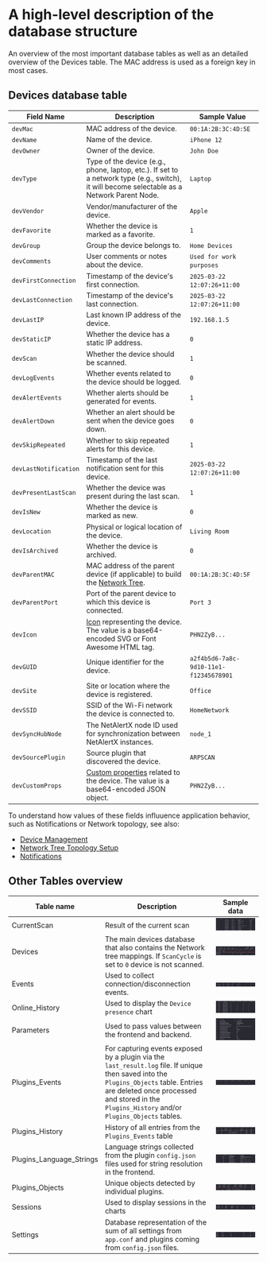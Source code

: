   
# A high-level description of the database structure

 An overview of the most important database tables as well as an detailed overview of the Devices table. The MAC address is used as a foreign key in most cases. 

## Devices database table

| Field Name              | Description | Sample Value |
|-------------------------|-------------|--------------|
| `devMac`               | MAC address of the device. | `00:1A:2B:3C:4D:5E` |
| `devName`              | Name of the device. | `iPhone 12` |
| `devOwner`             | Owner of the device. | `John Doe` |
| `devType`              | Type of the device (e.g., phone, laptop, etc.). If set to a network type (e.g., switch), it will become selectable as a Network Parent Node. | `Laptop` |
| `devVendor`            | Vendor/manufacturer of the device. | `Apple` |
| `devFavorite`          | Whether the device is marked as a favorite. | `1` |
| `devGroup`             | Group the device belongs to. | `Home Devices` |
| `devComments`          | User comments or notes about the device. | `Used for work purposes` |
| `devFirstConnection`   | Timestamp of the device's first connection. | `2025-03-22 12:07:26+11:00` |
| `devLastConnection`    | Timestamp of the device's last connection. | `2025-03-22 12:07:26+11:00` |
| `devLastIP`            | Last known IP address of the device. | `192.168.1.5` |
| `devStaticIP`          | Whether the device has a static IP address. | `0` |
| `devScan`              | Whether the device should be scanned. | `1` |
| `devLogEvents`         | Whether events related to the device should be logged. | `0` |
| `devAlertEvents`       | Whether alerts should be generated for events. | `1` |
| `devAlertDown`         | Whether an alert should be sent when the device goes down. | `0` |
| `devSkipRepeated`      | Whether to skip repeated alerts for this device. | `1` |
| `devLastNotification`  | Timestamp of the last notification sent for this device. | `2025-03-22 12:07:26+11:00` |
| `devPresentLastScan`   | Whether the device was present during the last scan. | `1` |
| `devIsNew`             | Whether the device is marked as new. | `0` |
| `devLocation`          | Physical or logical location of the device. | `Living Room` |
| `devIsArchived`        | Whether the device is archived. | `0` |
| `devParentMAC`         | MAC address of the parent device (if applicable) to build the [Network Tree](./NETWORK_TREE.md). | `00:1A:2B:3C:4D:5F` |
| `devParentPort`        | Port of the parent device to which this device is connected. | `Port 3` |
| `devIcon`              | [Icon](./ICONS.md) representing the device. The value is a base64-encoded SVG or Font Awesome HTML tag. | `PHN2ZyB...` |
| `devGUID`              | Unique identifier for the device. | `a2f4b5d6-7a8c-9d10-11e1-f12345678901` |
| `devSite`              | Site or location where the device is registered. | `Office` |
| `devSSID`              | SSID of the Wi-Fi network the device is connected to. | `HomeNetwork` |
| `devSyncHubNode`       | The NetAlertX node ID used for synchronization between NetAlertX instances. | `node_1` |
| `devSourcePlugin`      | Source plugin that discovered the device. | `ARPSCAN` |
| `devCustomProps`       | [Custom properties](./CUSTOM_PROPERTIES.md) related to the device. The value is a base64-encoded JSON object. | `PHN2ZyB...` |


To understand how values of these fields influuence application behavior, such as Notifications or Network topology, see also: 

- [Device Management](./DEVICE_MANAGEMENT.md)
- [Network Tree Topology Setup](./NETWORK_TREE.md)
- [Notifications](./NOTIFICATIONS.md)


## Other Tables overview
  
  | Table name | Description  | Sample data |
  |----------------------|----------------------| ----------------------| 
  | CurrentScan | Result of the current scan | ![Screen1][screen1]  |  
  | Devices     | The main devices database that also contains the Network tree mappings. If `ScanCycle` is set to `0` device is not scanned. | ![Screen2][screen2]  |   
  | Events | Used to collect connection/disconnection events. | ![Screen4][screen4]  |   
  | Online_History   | Used to display the `Device presence` chart  | ![Screen6][screen6]  | 
  | Parameters       | Used to pass values between the frontend and backend. | ![Screen7][screen7]  | 
  | Plugins_Events   | For capturing events exposed by a plugin via the `last_result.log` file. If unique then saved into the `Plugins_Objects` table. Entries are deleted once processed and stored in the `Plugins_History` and/or `Plugins_Objects` tables.  | ![Screen10][screen10]  | 
  | Plugins_History  | History of all entries from the `Plugins_Events` table | ![Screen11][screen11]  | 
  | Plugins_Language_Strings  | Language strings collected from the plugin `config.json` files used for string resolution in the frontend. | ![Screen12][screen12]  | 
  | Plugins_Objects  | Unique objects detected by individual plugins. | ![Screen13][screen13]  | 
  | Sessions  | Used to display sessions in the charts | ![Screen15][screen15]  | 
  | Settings  | Database representation of the sum of all settings from `app.conf` and plugins coming from `config.json` files. | ![Screen16][screen16]  | 



  [screen1]: ./img/DATABASE/CurrentScan.png
  [screen2]: ./img/DATABASE/Devices.png
  [screen4]: ./img/DATABASE/Events.png  
  [screen6]: ./img/DATABASE/Online_History.png
  [screen7]: ./img/DATABASE/Parameters.png
  [screen10]: ./img/DATABASE/Plugins_Events.png
  [screen11]: ./img/DATABASE/Plugins_History.png
  [screen12]: ./img/DATABASE/Plugins_Language_Strings.png
  [screen13]: ./img/DATABASE/Plugins_Objects.png  
  [screen15]: ./img/DATABASE/Sessions.png
  [screen16]: ./img/DATABASE/Settings.png

